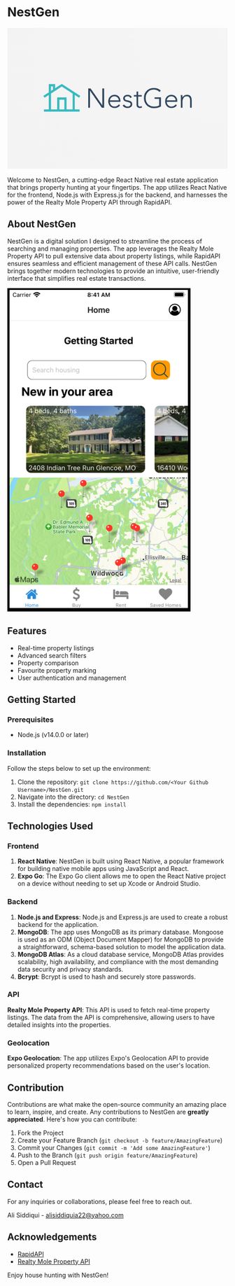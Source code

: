# NestGen

![alt text](./mobile-frontend/assets/images/splash2.png)

Welcome to NestGen, a cutting-edge React Native real estate application that brings property hunting at your fingertips. The app utilizes React Native for the frontend, Node.js with Express.js for the backend, and harnesses the power of the Realty Mole Property API through RapidAPI.

## About NestGen

NestGen is a digital solution I designed to streamline the process of searching and managing properties. The app leverages the Realty Mole Property API to pull extensive data about property listings, while RapidAPI ensures seamless and efficient management of these API calls. NestGen brings together modern technologies to provide an intuitive, user-friendly interface that simplifies real estate transactions.

![alt text](./mobile-frontend/assets/images/screenshot.png)

## Features

- Real-time property listings
- Advanced search filters
- Property comparison
- Favourite property marking
- User authentication and management

## Getting Started

### Prerequisites

- Node.js (v14.0.0 or later)

### Installation

Follow the steps below to set up the environment:

1. Clone the repository: `git clone https://github.com/<Your Github Username>/NestGen.git`
2. Navigate into the directory: `cd NestGen`
3. Install the dependencies: `npm install`

## Technologies Used

### Frontend

1. **React Native**: NestGen is built using React Native, a popular framework for building native mobile apps using JavaScript and React.
2. **Expo Go**: The Expo Go client allows me to open the React Native project on a device without needing to set up Xcode or Android Studio.

### Backend

1. **Node.js and Express**: Node.js and Express.js are used to create a robust backend for the application.
2. **MongoDB**: The app uses MongoDB as its primary database. Mongoose is used as an ODM (Object Document Mapper) for MongoDB to provide a straightforward, schema-based solution to model the application data.
3. **MongoDB Atlas**: As a cloud database service, MongoDB Atlas provides scalability, high availability, and compliance with the most demanding data security and privacy standards.
4. **Bcrypt**: Bcrypt is used to hash and securely store passwords.

### API

**Realty Mole Property API**: This API is used to fetch real-time property listings. The data from the API is comprehensive, allowing users to have detailed insights into the properties.

### Geolocation

**Expo Geolocation**: The app utilizes Expo's Geolocation API to provide personalized property recommendations based on the user's location.

## Contribution

Contributions are what make the open-source community an amazing place to learn, inspire, and create. Any contributions to NestGen are **greatly appreciated**. Here's how you can contribute:

1. Fork the Project
2. Create your Feature Branch (`git checkout -b feature/AmazingFeature`)
3. Commit your Changes (`git commit -m 'Add some AmazingFeature'`)
4. Push to the Branch (`git push origin feature/AmazingFeature`)
5. Open a Pull Request

## Contact

For any inquiries or collaborations, please feel free to reach out.

Ali Siddiqui - alisiddiquia22@yahoo.com

## Acknowledgements

- [RapidAPI](https://rapidapi.com/)
- [Realty Mole Property API](https://www.realtymole.com/)

Enjoy house hunting with NestGen!
